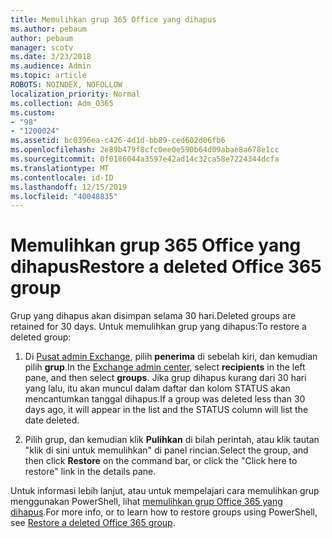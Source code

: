 ```yaml
---
title: Memulihkan grup 365 Office yang dihapus
ms.author: pebaum
author: pebaum
manager: scotv
ms.date: 3/23/2018
ms.audience: Admin
ms.topic: article
ROBOTS: NOINDEX, NOFOLLOW
localization_priority: Normal
ms.collection: Adm_O365
ms.custom:
- "98"
- "1200024"
ms.assetid: bc0396ea-c426-4d1d-bb89-ced602d06fb6
ms.openlocfilehash: 2e89b479f8cfc0ee0e590b64d09abae8a678e1cc
ms.sourcegitcommit: 0f0186044a3597e42ad14c32ca58e7224344dcfa
ms.translationtype: MT
ms.contentlocale: id-ID
ms.lasthandoff: 12/15/2019
ms.locfileid: "40048835"
---
```

# <a name="restore-a-deleted-office-365-group"></a><span data-ttu-id="758ed-102">Memulihkan grup 365 Office yang dihapus</span><span class="sxs-lookup"><span data-stu-id="758ed-102">Restore a deleted Office 365 group</span></span>

<span data-ttu-id="758ed-103">Grup yang dihapus akan disimpan selama 30 hari.</span><span class="sxs-lookup"><span data-stu-id="758ed-103">Deleted groups are retained for 30 days.</span></span> <span data-ttu-id="758ed-104">Untuk memulihkan grup yang dihapus:</span><span class="sxs-lookup"><span data-stu-id="758ed-104">To restore a deleted group:</span></span>
  
1. <span data-ttu-id="758ed-105">Di [Pusat admin Exchange](https://outlook.office365.com/ecp/), pilih **penerima** di sebelah kiri, dan kemudian pilih **grup**.</span><span class="sxs-lookup"><span data-stu-id="758ed-105">In the [Exchange admin center](https://outlook.office365.com/ecp/), select **recipients** in the left pane, and then select **groups**.</span></span> <span data-ttu-id="758ed-106">Jika grup dihapus kurang dari 30 hari yang lalu, itu akan muncul dalam daftar dan kolom STATUS akan mencantumkan tanggal dihapus.</span><span class="sxs-lookup"><span data-stu-id="758ed-106">If a group was deleted less than 30 days ago, it will appear in the list and the STATUS column will list the date deleted.</span></span>

2. <span data-ttu-id="758ed-107">Pilih grup, dan kemudian klik **Pulihkan** di bilah perintah, atau klik tautan "klik di sini untuk memulihkan" di panel rincian.</span><span class="sxs-lookup"><span data-stu-id="758ed-107">Select the group, and then click **Restore** on the command bar, or click the "Click here to restore" link in the details pane.</span></span>

<span data-ttu-id="758ed-108">Untuk informasi lebih lanjut, atau untuk mempelajari cara memulihkan grup menggunakan PowerShell, lihat [memulihkan grup Office 365 yang dihapus](https://go.microsoft.com/fwlink/?linkid=867802).</span><span class="sxs-lookup"><span data-stu-id="758ed-108">For more info, or to learn how to restore groups using PowerShell, see [Restore a deleted Office 365 group](https://go.microsoft.com/fwlink/?linkid=867802).</span></span>
  